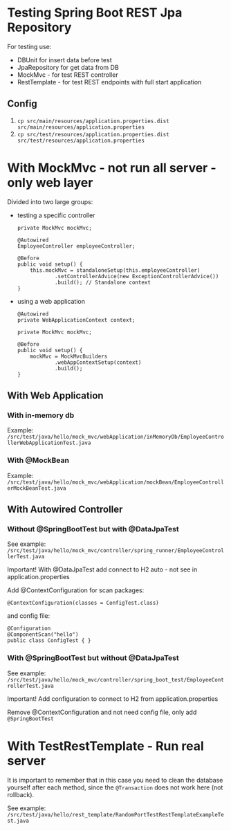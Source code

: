 # Testing Spring Boot REST Jpa Repository

For testing use:

* DBUnit for insert data before test
* JpaRepository for get data from DB
* MockMvc - for test REST controller
* RestTemplate - for test REST endpoints with full start application

## Config

1. `cp src/main/resources/application.properties.dist src/main/resources/application.properties`
2. `cp src/test/resources/application.properties.dist src/test/resources/application.properties`

# With MockMvc - not run all server - only web layer

Divided into two large groups: 
- testing a specific controller
    ```
    private MockMvc mockMvc;
    
    @Autowired
    EmployeeController employeeController;

    @Before
    public void setup() {
        this.mockMvc = standaloneSetup(this.employeeController)
                .setControllerAdvice(new ExceptionControllerAdvice())
                .build(); // Standalone context
    }
    ```
    
- using a web application
    ```
    @Autowired
    private WebApplicationContext context;

    private MockMvc mockMvc;

    @Before
    public void setup() {
        mockMvc = MockMvcBuilders
                .webAppContextSetup(context)
                .build();
    }
    ```
    

## With Web Application

### With in-memory db

Example: `/src/test/java/hello/mock_mvc/webApplication/inMemoryDb/EmployeeControllerWebApplicationTest.java`

### With @MockBean

Example: `/src/test/java/hello/mock_mvc/webApplication/mockBean/EmployeeControllerMockBeanTest.java`

## With Autowired Controller

### Without @SpringBootTest but with @DataJpaTest

See example: `/src/test/java/hello/mock_mvc/controller/spring_runner/EmployeeControllerTest.java`

Important! With @DataJpaTest add connect to H2 auto - not see in application.properties

Add @ContextConfiguration for scan packages:

```
@ContextConfiguration(classes = ConfigTest.class)
```

and config file:

```
@Configuration
@ComponentScan("hello")
public class ConfigTest { }
```

### With @SpringBootTest  but without @DataJpaTest

See example: `/src/test/java/hello/mock_mvc/controller/spring_boot_test/EmployeeControllerTest.java`

Important! Add configuration to connect to H2 from application.properties

Remove @ContextConfiguration and not need config file, only add `@SpringBootTest`

# With TestRestTemplate - Run real server

It is important to remember that in this case you need to clean the database 
yourself after each method, since the `@Transaction` does not work here (not rollback).

See example: `/src/test/java/hello/rest_template/RandomPortTestRestTemplateExampleTest.java`
